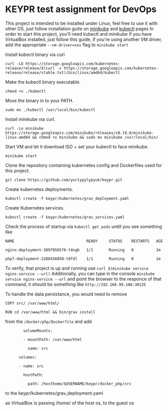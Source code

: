 # KEYPR test assignment for DevOps


This project is intended to be installed under Linux, feel free to use it with other OS, just follow installation guite on [minikube](https://github.com/kubernetes/minikube/releases) and [kubectl](https://kubernetes.io/docs/tasks/tools/install-kubectl/) pages
In order to start this project, you'll need kubectl and minikube
If you have VirtualBox installed, just follow this guide, if you're using another VM driver, add the appropriate `--vm-driver=xxx` flag to `minikube start`


Install kubectl binary via curl

`curl -LO https://storage.googleapis.com/kubernetes-release/release/$(curl -s https://storage.googleapis.com/kubernetes-release/release/stable.txt)/bin/linux/amd64/kubectl`

Make the kubectl binary executable.

`chmod +x ./kubectl`

Move the binary in to your PATH.

`sudo mv ./kubectl /usr/local/bin/kubectl`


Install minikube via curl.

`curl -Lo minikube https://storage.googleapis.com/minikube/releases/v0.19.0/minikube-linux-amd64 && chmod +x minikube && sudo mv minikube /usr/local/bin/`

Start VM and let it download ISO + set your kubectl to face minikube.

`minikube start`

Clone the repository containing kubernetes config and Dockerfiles used for this project.

`git clone https://github.com/yuriypylypyuk/keypr.git`

Create kubernetes deployments.

`kubectl create -f keypr/kubernetes/grav_deployment.yaml`

Create Kubernetes services.

`kubectl create -f keypr/kubernetes/grav_services.yaml`

Check the process of startup via `kubectl get pods` untill you see something like 

`NAME                                READY     STATUS    RESTARTS   AGE`

`nginx-deployment-3097956576-t4ngb   1/1       Running   0          1m`

`php7-deployment-2208436050-t8fdl    1/1       Running   0          1m`

To verify, that project is up and running use `curl $(minikube service nginx-service --url)`
Additionally, you can type in the console `minikube service nginx-service --url` and point the browser to the responce of that command, it should be something like `http://192.168.99.100:30135`

To handle the data persistance, you would need to remove

`COPY src/ /var/www/html/`

`RUN cd /var/www/html && bin/grav install`

from the `/docker/php/Dockerfile` and add 

`        volumeMounts:`

`        - mountPath: /var/www/html`

`          name: src`

`      volumes:`

`      - name: src`

`        hostPath:`

`          path: /hosthome/$USERNAME/keypr/docker_php/src`

to the keypr/kubernetes/grav_deployment.yaml

as VirtualBox is passing /home/ of the host os, to the guest os
